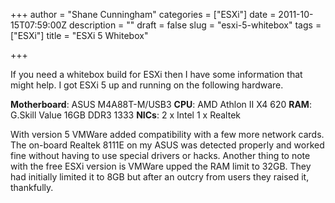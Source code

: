 +++
author = "Shane Cunningham"
categories = ["ESXi"]
date = 2011-10-15T07:59:00Z
description = ""
draft = false
slug = "esxi-5-whitebox"
tags = ["ESXi"]
title = "ESXi 5 Whitebox"

+++


If you need a whitebox build for ESXi then I have some information that might help. I got ESXi 5 up and running on the following hardware.

<strong>Motherboard</strong>: ASUS M4A88T-M/USB3
<strong>CPU</strong>: AMD Athlon II X4&#160;620
<strong>RAM</strong>: G.Skill Value 16GB DDR3&#160;1333
<strong>NICs</strong>: 2 x Intel 1 x Realtek

With version 5 VMWare added compatibility with a few more network cards. The on-board Realtek 8111E on my ASUS was detected properly and worked fine without having to use special drivers or hacks. Another thing to note with the free ESXi version is VMWare upped the RAM limit to 32GB. They had initially limited it to 8GB but after an outcry from users they raised it, thankfully.   </p>